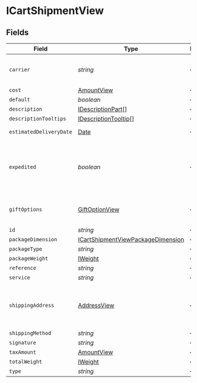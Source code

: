 # ICartShipmentView


## Fields

| Field                                                                                         | Type                                                                                          | Required                                                                                      | Description                                                                                   | Example                                                                                       |
| --------------------------------------------------------------------------------------------- | --------------------------------------------------------------------------------------------- | --------------------------------------------------------------------------------------------- | --------------------------------------------------------------------------------------------- | --------------------------------------------------------------------------------------------- |
| `carrier`                                                                                     | *string*                                                                                      | :heavy_minus_sign:                                                                            | The carrier used to deliver the shipment.                                                     | USPS                                                                                          |
| `cost`                                                                                        | [AmountView](../../models/shared/amountview.md)                                               | :heavy_minus_sign:                                                                            | N/A                                                                                           |                                                                                               |
| `default`                                                                                     | *boolean*                                                                                     | :heavy_minus_sign:                                                                            | N/A                                                                                           |                                                                                               |
| `description`                                                                                 | [IDescriptionPart](../../models/shared/idescriptionpart.md)[]                                 | :heavy_minus_sign:                                                                            | N/A                                                                                           |                                                                                               |
| `descriptionTooltips`                                                                         | [IDescriptionTooltip](../../models/shared/idescriptiontooltip.md)[]                           | :heavy_minus_sign:                                                                            | N/A                                                                                           |                                                                                               |
| `estimatedDeliveryDate`                                                                       | [Date](https://developer.mozilla.org/en-US/docs/Web/JavaScript/Reference/Global_Objects/Date) | :heavy_minus_sign:                                                                            | N/A                                                                                           | 2022-04-10T16:12:38.386Z                                                                      |
| `expedited`                                                                                   | *boolean*                                                                                     | :heavy_minus_sign:                                                                            | Used to determine whether a shipment has been expedited or not.                               |                                                                                               |
| `giftOptions`                                                                                 | [GiftOptionView](../../models/shared/giftoptionview.md)                                       | :heavy_minus_sign:                                                                            | Defines which gift options are hidden.                                                        |                                                                                               |
| `id`                                                                                          | *string*                                                                                      | :heavy_minus_sign:                                                                            | N/A                                                                                           |                                                                                               |
| `packageDimension`                                                                            | [ICartShipmentViewPackageDimension](../../models/shared/icartshipmentviewpackagedimension.md) | :heavy_minus_sign:                                                                            | N/A                                                                                           |                                                                                               |
| `packageType`                                                                                 | *string*                                                                                      | :heavy_minus_sign:                                                                            | N/A                                                                                           |                                                                                               |
| `packageWeight`                                                                               | [IWeight](../../models/shared/iweight.md)                                                     | :heavy_minus_sign:                                                                            | N/A                                                                                           |                                                                                               |
| `reference`                                                                                   | *string*                                                                                      | :heavy_minus_sign:                                                                            | N/A                                                                                           |                                                                                               |
| `service`                                                                                     | *string*                                                                                      | :heavy_minus_sign:                                                                            | N/A                                                                                           |                                                                                               |
| `shippingAddress`                                                                             | [AddressView](../../models/shared/addressview.md)                                             | :heavy_minus_sign:                                                                            | The address object returned in the response.                                                  |                                                                                               |
| `shippingMethod`                                                                              | *string*                                                                                      | :heavy_minus_sign:                                                                            | N/A                                                                                           |                                                                                               |
| `signature`                                                                                   | *string*                                                                                      | :heavy_minus_sign:                                                                            | N/A                                                                                           |                                                                                               |
| `taxAmount`                                                                                   | [AmountView](../../models/shared/amountview.md)                                               | :heavy_minus_sign:                                                                            | N/A                                                                                           |                                                                                               |
| `totalWeight`                                                                                 | [IWeight](../../models/shared/iweight.md)                                                     | :heavy_minus_sign:                                                                            | N/A                                                                                           |                                                                                               |
| `type`                                                                                        | *string*                                                                                      | :heavy_minus_sign:                                                                            | N/A                                                                                           |                                                                                               |